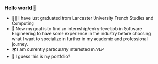 ### Hello world 👋
- 👩‍🎓 I have just graduated from Lancaster University French Studies and Computing
- 💼 Now my goal is to find an internship/entry-level job in Software Engineering to have some experience in the industry before choosing what I want to specialize in further in my academic and professional journey.
- 🌍 I am currently particularly interested in _NLP_
- 🦚 I guess this is my portfolio?

<!--
**carrottens/carrottens** is a ✨ _special_ ✨ repository because its `README.md` (this file) appears on your GitHub profile.

Here are some ideas to get you started:

- 🔭 I’m currently working on ...
- 🌱 I’m currently learning ...
- 👯 I’m looking to collaborate on ...
- 🤔 I’m looking for help with ...
- 💬 Ask me about ...
- 📫 How to reach me: ...
- 😄 Pronouns: ...
- ⚡ Fun fact: ...
-->
